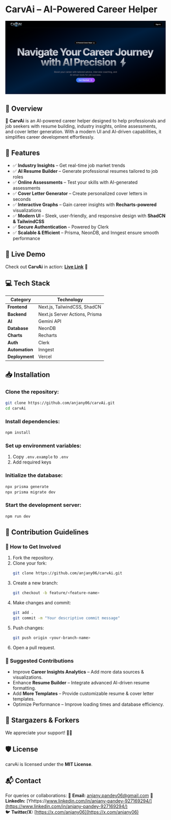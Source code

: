 # CarvAi – AI-Powered Career Helper

![carvAi](public/front.png)

## 🌟 Overview
🚀 **CarvAi** is an AI-powered career helper designed to help professionals and job seekers with resume building, industry insights, online assessments, and cover letter generation. With a modern UI and AI-driven capabilities, it simplifies career development effortlessly.

## 🌟 Features
* ✅ **Industry Insights** – Get real-time job market trends
* ✅ **AI Resume Builder** – Generate professional resumes tailored to job roles
* ✅ **Online Assessments** – Test your skills with AI-generated assessments
* ✅ **Cover Letter Generator** – Create personalized cover letters in seconds
* ✅ **Interactive Graphs** – Gain career insights with **Recharts-powered** visualizations
* ✅ **Modern UI** – Sleek, user-friendly, and responsive design with **ShadCN & TailwindCSS**
* ✅ **Secure Authentication** – Powered by Clerk
* ✅ **Scalable & Efficient** – Prisma, NeonDB, and Inngest ensure smooth performance

## 🔗 Live Demo
Check out **CarvAi** in action: **[Live Link](https://carv-ai.vercel.app)** 🚀

## 💻 Tech Stack
| Category       | Technology                     |
|---------------|--------------------------------|
| **Frontend**  | Next.js, TailwindCSS, ShadCN   |
| **Backend**   | Next.js Server Actions, Prisma     |
| **AI**        | Gemini API                     |
| **Database**  | NeonDB                          |
| **Charts**    | Recharts                        |
| **Auth**      | Clerk                           |
| **Automation**| Inngest                         |
| **Deployment**| Vercel                          |

## 📥 Installation
### Clone the repository:
```bash
git clone https://github.com/anjany06/carvAi.git
cd carvAi
```
### Install dependencies:
```bash
npm install
```
### Set up environment variables:
1. Copy `.env.example` to `.env`
2. Add required keys

### Initialize the database:
```bash
npx prisma generate
npx prisma migrate dev
```
### Start the development server:
```bash
npm run dev
```

## 🤝 Contribution Guidelines
### 🌱 How to Get Involved
1. Fork the repository.
2. Clone your fork:
   ```bash
   git clone https://github.com/anjany06/carvAi.git
   ```
3. Create a new branch:
   ```bash
   git checkout -b feature/<feature-name>
   ```
4. Make changes and commit:
   ```bash
   git add .
   git commit -m "Your descriptive commit message"
   ```
5. Push changes:
   ```bash
   git push origin <your-branch-name>
   ```
6. Open a pull request.

### 📌 Suggested Contributions
- Improve **Career Insights Analytics** – Add more data sources & visualizations.
- Enhance **Resume Builder** – Integrate advanced AI-driven resume formatting.
- Add **More Templates** – Provide customizable resume & cover letter templates.
- Optimize Performance – Improve loading times and database efficiency.

## 🌟 Stargazers & Forkers
We appreciate your support! 🌟🍴

## 🛡 License
carvAi is licensed under the **MIT License**.

## 📬 Contact
For queries or collaborations:
📧 **Email:** anjany.pandey06@gmail.com
💼 **LinkedIn:** [Yhttps://www.linkedin.com/in/anjany-pandey-927169294/](https://www.linkedin.com/in/anjany-pandey-927169294/)  
🐦 **Twitter/X:** [https://x.com/anjany06](https://x.com/anjany06)
